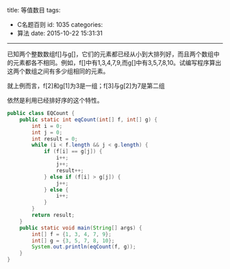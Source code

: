 title: 等值数目
tags:
  - C名题百则
id: 1035
categories:
  - 算法
date: 2015-10-22 15:31:31
---

已知两个整数数组f[]与g[]，它们的元素都已经从小到大排列好，而且两个数组中的元素都各不相同。例如，f[]中有1,3,4,7,9,而g[]中有3,5,7,8,10。试编写程序算出这两个数组之间有多少组相同的元素。

就上例而言，f[2]和g[1]为3是一组​；f[3]与g[2]为7是第二组

依然是利用已经排好序的这个特性。
``` java
public class EQCount {
	public static int eqCount(int[] f, int[] g) {
		int i = 0;
		int j = 0;
		int result = 0;
		while (i < f.length && j < g.length) {
			if (f[i] == g[j]) {
				i++;
				j++;
				result++;
			} else if (f[i] > g[j]) {
				j++;
			} else {
				i++;
			}
		}
		return result;
	}
	public static void main(String[] args) {
		int[] f = {1, 3, 4, 7, 9};
		int[] g = {3, 5, 7, 8, 10};
		System.out.println(eqCount(f, g));
	}
}
```